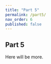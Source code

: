 ```yaml
---
title: "Part 5"
permalink: /part5/
nav_order: 6
published: false
---
```


## Part 5

Here will be more.
